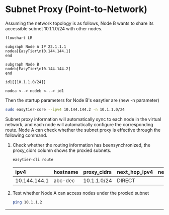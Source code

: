 # Subnet Proxy (Point-to-Network)

Assuming the network topology is as follows, Node B wants to share its accessible subnet 10.1.1.0/24 with other nodes.

```mermaid
flowchart LR

subgraph Node A IP 22.1.1.1
nodea[EasyTier\n10.144.144.1]
end

subgraph Node B
nodeb[EasyTier\n10.144.144.2]
end

id1[[10.1.1.0/24]]

nodea <--> nodeb <-.-> id1

```

Then the startup parameters for Node B's easytier are (new -n parameter)

```sh
sudo easytier-core --ipv4 10.144.144.2 -n 10.1.1.0/24
```

Subnet proxy information will automatically sync to each node in the virtual network, and each node will automatically configure the corresponding route. Node A can check whether the subnet proxy is effective through the following command.

1. Check whether the routing information has beensynchronized, the proxy_cidrs column shows the proxied subnets.

   ```sh
   easytier-cli route
   ```
   | ipv4         | hostname | proxy_cidrs | next_hop_ipv4 | next_hop_hostname | next_hop_lat | cost |
   | :----------- | :------- | :---------- | :------------ | :---------------- | :----------- | :--- |
   | 10.144.144.1 | abc-dec  | 10.1.1.0/24 | DIRECT        |                   | 3.25         | 1    |


2. Test whether Node A can access nodes under the proxied subnet

   ```sh
   ping 10.1.1.2
   ```

---